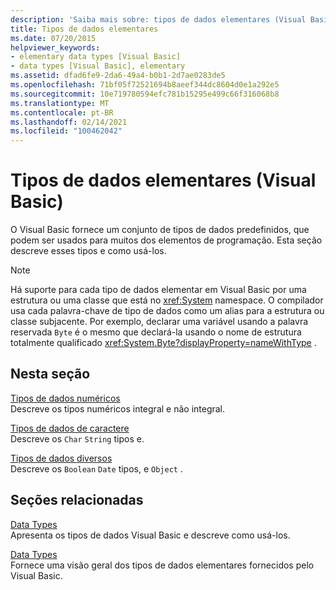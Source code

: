```yaml
---
description: 'Saiba mais sobre: tipos de dados elementares (Visual Basic)'
title: Tipos de dados elementares
ms.date: 07/20/2015
helpviewer_keywords:
- elementary data types [Visual Basic]
- data types [Visual Basic], elementary
ms.assetid: dfad6fe9-2da6-49a4-b0b1-2d7ae0283de5
ms.openlocfilehash: 71bf05f72521694b8aeef344dc8604d0e1a292e5
ms.sourcegitcommit: 10e719780594efc781b15295e499c66f316068b8
ms.translationtype: MT
ms.contentlocale: pt-BR
ms.lasthandoff: 02/14/2021
ms.locfileid: "100462042"
---
```

# <a name="elementary-data-types-visual-basic"></a>Tipos de dados elementares (Visual Basic)

O Visual Basic fornece um conjunto de tipos de dados predefinidos, que podem ser usados para muitos dos elementos de programação. Esta seção descreve esses tipos e como usá-los.  
  
> [!NOTE]
> Há suporte para cada tipo de dados elementar em Visual Basic por uma estrutura ou uma classe que está no <xref:System> namespace. O compilador usa cada palavra-chave de tipo de dados como um alias para a estrutura ou classe subjacente. Por exemplo, declarar uma variável usando a palavra reservada `Byte` é o mesmo que declará-la usando o nome de estrutura totalmente qualificado <xref:System.Byte?displayProperty=nameWithType> .  
  
## <a name="in-this-section"></a>Nesta seção  

 [Tipos de dados numéricos](numeric-data-types.md)  
 Descreve os tipos numéricos integral e não integral.  
  
 [Tipos de dados de caractere](character-data-types.md)  
 Descreve os `Char` `String` tipos e.  
  
 [Tipos de dados diversos](miscellaneous-data-types.md)  
 Descreve os `Boolean` `Date` tipos, e `Object` .  
  
## <a name="related-sections"></a>Seções relacionadas  

 [Data Types](index.md)  
 Apresenta os tipos de dados Visual Basic e descreve como usá-los.  
  
 [Data Types](../../../language-reference/data-types/index.md)  
 Fornece uma visão geral dos tipos de dados elementares fornecidos pelo Visual Basic.
